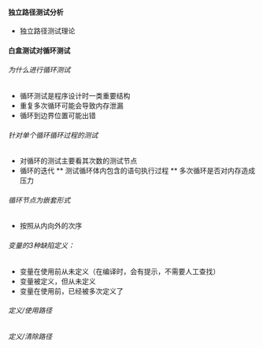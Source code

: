  #### 独立路径测试分析
 *  独立路径测试理论

 #### 白盒测试对循环测试
 ###### 为什么进行循环测试
 * 循环测试是程序设计时一类重要结构
 * 重复多次循环可能会导致内存泄漏
 * 循环到边界位置可能出错
 ###### 针对单个循环循环过程的测试
 * 对循环的测试主要看其次数的测试节点
 * 循环的迭代
 ** 测试循环体内包含的语句执行过程
 **  多次循环是否对内存造成压力

 ###### 循环节点为嵌套形式
 * 按照从内向外的次序


###### 变量的3种缺陷定义：
* 变量在使用前从未定义（在编译时，会有提示，不需要人工查找）
* 变量被定义，但从未定义
* 变量在使用前，已经被多次定义了

###### 定义/使用路径
###### 定义/清除路径